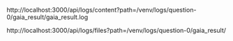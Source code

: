 http://localhost:3000/api/logs/content?path=/venv/logs/question-0/gaia_result/gaia_result.log


http://localhost:3000/api/logs/files?path=/venv/logs/question-0/gaia_result/
